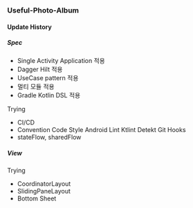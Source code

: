 ### Useful-Photo-Album

#### Update History

##### Spec
- Single Activity Application 적용
- Dagger Hilt 적용
- UseCase pattern 적용  
- 멀티 모듈 적용
- Gradle Kotlin DSL 적용


Trying
- CI/CD
- Convention
    Code Style
    Android Lint
    Ktlint
    Detekt
    Git Hooks
- stateFlow, sharedFlow

##### View 


Trying
- CoordinatorLayout
- SlidingPaneLayout
- Bottom Sheet
